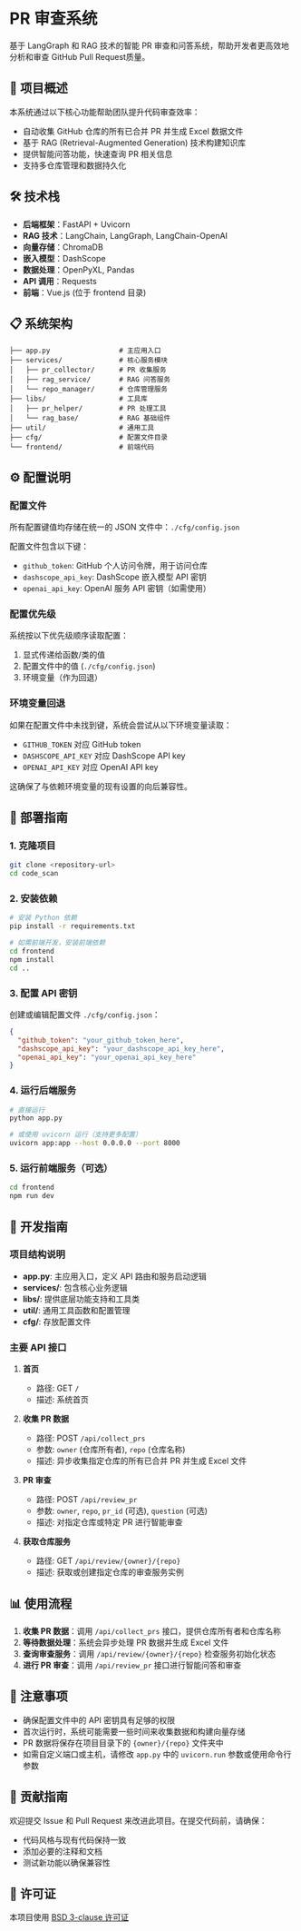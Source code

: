 # PR 审查系统

基于 LangGraph 和 RAG 技术的智能 PR 审查和问答系统，帮助开发者更高效地分析和审查 GitHub Pull Request质量。

## 🚀 项目概述

本系统通过以下核心功能帮助团队提升代码审查效率：
- 自动收集 GitHub 仓库的所有已合并 PR 并生成 Excel 数据文件
- 基于 RAG (Retrieval-Augmented Generation) 技术构建知识库
- 提供智能问答功能，快速查询 PR 相关信息
- 支持多仓库管理和数据持久化

## 🛠 技术栈

- **后端框架**：FastAPI + Uvicorn
- **RAG 技术**：LangChain, LangGraph, LangChain-OpenAI
- **向量存储**：ChromaDB
- **嵌入模型**：DashScope
- **数据处理**：OpenPyXL, Pandas
- **API 调用**：Requests
- **前端**：Vue.js (位于 frontend 目录)

## 📋 系统架构

```
├── app.py                 # 主应用入口
├── services/              # 核心服务模块
│   ├── pr_collector/      # PR 收集服务
│   ├── rag_service/       # RAG 问答服务
│   └── repo_manager/      # 仓库管理服务
├── libs/                  # 工具库
│   ├── pr_helper/         # PR 处理工具
│   └── rag_base/          # RAG 基础组件
├── util/                  # 通用工具
├── cfg/                   # 配置文件目录
└── frontend/              # 前端代码
```

## ⚙️ 配置说明

### 配置文件

所有配置键值均存储在统一的 JSON 文件中：`./cfg/config.json`

配置文件包含以下键：
- `github_token`: GitHub 个人访问令牌，用于访问仓库
- `dashscope_api_key`: DashScope 嵌入模型 API 密钥
- `openai_api_key`: OpenAI 服务 API 密钥（如需使用）

### 配置优先级

系统按以下优先级顺序读取配置：
1. 显式传递给函数/类的值
2. 配置文件中的值 (`./cfg/config.json`)
3. 环境变量（作为回退）

### 环境变量回退

如果在配置文件中未找到键，系统会尝试从以下环境变量读取：
- `GITHUB_TOKEN` 对应 GitHub token
- `DASHSCOPE_API_KEY` 对应 DashScope API key
- `OPENAI_API_KEY` 对应 OpenAI API key

这确保了与依赖环境变量的现有设置的向后兼容性。

## 🚀 部署指南

### 1. 克隆项目

```bash
git clone <repository-url>
cd code_scan
```

### 2. 安装依赖

```bash
# 安装 Python 依赖
pip install -r requirements.txt

# 如需前端开发，安装前端依赖
cd frontend
npm install
cd ..
```

### 3. 配置 API 密钥

创建或编辑配置文件 `./cfg/config.json`：

```json
{
  "github_token": "your_github_token_here",
  "dashscope_api_key": "your_dashscope_api_key_here",
  "openai_api_key": "your_openai_api_key_here"
}
```

### 4. 运行后端服务

```bash
# 直接运行
python app.py

# 或使用 uvicorn 运行（支持更多配置）
uvicorn app:app --host 0.0.0.0 --port 8000
```

### 5. 运行前端服务（可选）

```bash
cd frontend
npm run dev
```

## 🔧 开发指南

### 项目结构说明

- **app.py**: 主应用入口，定义 API 路由和服务启动逻辑
- **services/**: 包含核心业务逻辑
- **libs/**: 提供底层功能支持和工具类
- **util/**: 通用工具函数和配置管理
- **cfg/**: 存放配置文件

### 主要 API 接口

1. **首页**
   - 路径: GET `/`
   - 描述: 系统首页

2. **收集 PR 数据**
   - 路径: POST `/api/collect_prs`
   - 参数: `owner` (仓库所有者), `repo` (仓库名称)
   - 描述: 异步收集指定仓库的所有已合并 PR 并生成 Excel 文件

3. **PR 审查**
   - 路径: POST `/api/review_pr`
   - 参数: `owner`, `repo`, `pr_id` (可选), `question` (可选)
   - 描述: 对指定仓库或特定 PR 进行智能审查

4. **获取仓库服务**
   - 路径: GET `/api/review/{owner}/{repo}`
   - 描述: 获取或创建指定仓库的审查服务实例

## 📊 使用流程

1. **收集 PR 数据**：调用 `/api/collect_prs` 接口，提供仓库所有者和仓库名称
2. **等待数据处理**：系统会异步处理 PR 数据并生成 Excel 文件
3. **查询审查服务**：调用 `/api/review/{owner}/{repo}` 检查服务初始化状态
4. **进行 PR 审查**：调用 `/api/review_pr` 接口进行智能问答和审查

## 📝 注意事项

- 确保配置文件中的 API 密钥具有足够的权限
- 首次运行时，系统可能需要一些时间来收集数据和构建向量存储
- PR 数据将保存在项目目录下的 `{owner}/{repo}` 文件夹中
- 如需自定义端口或主机，请修改 `app.py` 中的 `uvicorn.run` 参数或使用命令行参数

## 🤝 贡献指南

欢迎提交 Issue 和 Pull Request 来改进此项目。在提交代码前，请确保：
- 代码风格与现有代码保持一致
- 添加必要的注释和文档
- 测试新功能以确保兼容性

## 📄 许可证

本项目使用 [BSD 3-clause 许可证](LICENSE)